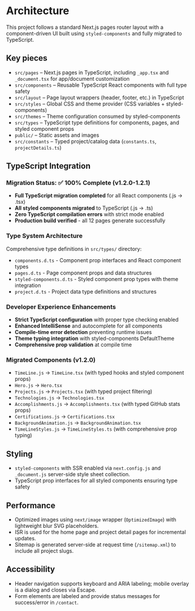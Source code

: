 # Architecture

This project follows a standard Next.js pages router layout with a component-driven UI built using `styled-components` and fully migrated to TypeScript.

## Key pieces

- `src/pages` – Next.js pages in TypeScript, including `_app.tsx` and `_document.tsx` for app/document customization
- `src/components` – Reusable TypeScript React components with full type safety
- `src/layout` – Page layout wrappers (header, footer, etc.) in TypeScript
- `src/styles` – Global CSS and theme provider (CSS variables + styled-components)
- `src/themes` – Theme configuration consumed by styled-components
- `src/types` – TypeScript type definitions for components, pages, and styled component props
- `public/` – Static assets and images
- `src/constants` – Typed project/catalog data (`constants.ts`, `projectDetails.ts`)

## TypeScript Integration

### Migration Status: ✅ 100% Complete (v1.2.0-1.2.1)

- **Full TypeScript migration completed** for all React components (.js → .tsx)
- **All styled components migrated** to TypeScript (.js → .ts)
- **Zero TypeScript compilation errors** with strict mode enabled
- **Production build verified** - all 12 pages generate successfully

### Type System Architecture

Comprehensive type definitions in `src/types/` directory:
- `components.d.ts` - Component prop interfaces and React component types
- `pages.d.ts` - Page component props and data structures  
- `styled-components.d.ts` - Styled component prop types with theme integration
- `project.d.ts` - Project data type definitions and structures

### Developer Experience Enhancements

- **Strict TypeScript configuration** with proper type checking enabled
- **Enhanced IntelliSense** and autocomplete for all components
- **Compile-time error detection** preventing runtime issues
- **Theme typing integration** with styled-components DefaultTheme
- **Comprehensive prop validation** at compile time

### Migrated Components (v1.2.0)
- `TimeLine.js` → `TimeLine.tsx` (with typed hooks and styled component props)
- `Hero.js` → `Hero.tsx`
- `Projects.js` → `Projects.tsx` (with typed project filtering)
- `Technologies.js` → `Technologies.tsx`
- `Accomplishments.js` → `Accomplishments.tsx` (with typed GitHub stats props)
- `Certifications.js` → `Certifications.tsx`
- `BackgroundAnimation.js` → `BackgroundAnimation.tsx`
- `TimeLineStyles.js` → `TimeLineStyles.ts` (with comprehensive prop typing)

## Styling

- `styled-components` with SSR enabled via `next.config.js` and `_document.js` server-side style sheet collection.
- TypeScript prop interfaces for all styled components ensuring type safety

## Performance

- Optimized images using `next/image` wrapper (`OptimizedImage`) with lightweight blur SVG placeholders.
- ISR is used for the home page and project detail pages for incremental updates.
- Sitemap is generated server-side at request time (`/sitemap.xml`) to include all project slugs.

## Accessibility

- Header navigation supports keyboard and ARIA labeling; mobile overlay is a dialog and closes via Escape.
- Form elements are labeled and provide status messages for success/error in `/contact`.
